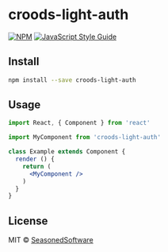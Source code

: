# croods-light-auth

> 

[![NPM](https://img.shields.io/npm/v/croods-light-auth.svg)](https://www.npmjs.com/package/croods-light-auth) [![JavaScript Style Guide](https://img.shields.io/badge/code_style-standard-brightgreen.svg)](https://standardjs.com)

## Install

```bash
npm install --save croods-light-auth
```

## Usage

```jsx
import React, { Component } from 'react'

import MyComponent from 'croods-light-auth'

class Example extends Component {
  render () {
    return (
      <MyComponent />
    )
  }
}
```

## License

MIT © [SeasonedSoftware](https://github.com/SeasonedSoftware)
